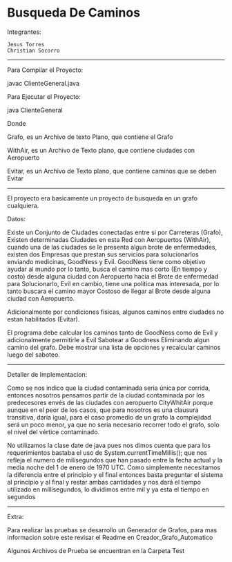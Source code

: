 Busqueda De Caminos
===================

Integrantes:

	Jesus Torres
	Christian Socorro

*******************
Para Compilar el Proyecto:

javac ClienteGeneral.java

Para Ejecutar el Proyecto:

java ClienteGeneral <Grafo> <WithAir> <Evitar>

Donde

Grafo, es un Archivo de texto Plano, que contiene el Grafo

WithAir, es un Archivo de Texto plano, que contiene ciudades con Aeropuerto

Evitar, es un Archivo de Texto plano, que contiene caminos que se deben Evitar

*******************
El proyecto era basicamente un proyecto de busqueda en un grafo cualquiera.

Datos:

Existe un Conjunto de Ciudades conectadas entre si por Carreteras (Grafo), 
Existen determinadas Ciudades en esta Red con Aeropuertos (WithAir),
cuando una de las ciudades se le presenta algun brote de enfermedades,
existen dos Empresas que prestan sus servicios para solucionarlos enviando medicinas, GoodNess y Evil.
GoodNess tiene como objetivo ayudar al mundo por lo tanto, busca el camino mas corto (En tiempo y costo) desde alguna ciudad con Aeropuerto hacia el Brote de enfermedad para Solucionarlo,
Evil en cambio, tiene una politica mas interesada, por lo tanto buscara el camino mayor Costoso de llegar al Brote desde alguna ciudad con Aeropuerto.

Adicionalmente por condiciones fisicas, algunos caminos entre ciudades no estan habilitados (Evitar).

El programa debe calcular los caminos tanto de GoodNess como de Evil y 
adicionalmente permitirle a Evil Sabotear a Goodness Eliminando algun camino del grafo.
Debe mostrar una lista de opciones y recalcular caminos luego del saboteo.

********************

Detaller de Implementacion:

Como se nos indico que la ciudad contaminada seria única por corrida, 
entonces nosotros pensamos partir de la ciudad contaminada por los predecesores 
envés de las ciudades con aeropuerto CityWhitAir porque aunque en el peor de los casos, 
que para nosotros es una clausura transitiva, daría igual, 
para el caso promedio de un grafo la complejidad será un poco menor, 
ya que no seria necesario recorrer todo el grafo, solo el nivel del vértice contaminado. 
 
No utilizamos la clase date de java pues nos dimos cuenta que para los requerimientos 
bastaba el uso de System.currentTimeMillis(); que nos refleja el numero de milisegundos 
que han pasado entre la fecha actual y la media noche del 1 de enero de 1970 UTC. 
Como simplemente necesitamos la diferencia entre el principio y el final entonces 
basta preguntar el sistema al principio y al final y restar ambas cantidades 
y nos dará el tiempo utilizado en millisegundos, 
lo dividimos entre mil y ya esta el tiempo en segundos

********************

Extra: 

Para realizar las pruebas se desarrollo un Generador de Grafos, para mas informacion sobre este revisar el Readme en Creador_Grafo_Automatico

Algunos Archivos de Prueba se encuentran en la Carpeta Test